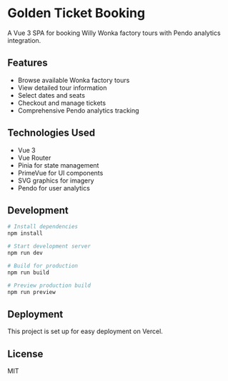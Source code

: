 # Golden Ticket Booking

A Vue 3 SPA for booking Willy Wonka factory tours with Pendo analytics integration.

## Features

- Browse available Wonka factory tours
- View detailed tour information
- Select dates and seats
- Checkout and manage tickets
- Comprehensive Pendo analytics tracking

## Technologies Used

- Vue 3
- Vue Router
- Pinia for state management
- PrimeVue for UI components
- SVG graphics for imagery
- Pendo for user analytics

## Development

```bash
# Install dependencies
npm install

# Start development server
npm run dev

# Build for production
npm run build

# Preview production build
npm run preview
```

## Deployment

This project is set up for easy deployment on Vercel.

## License

MIT
